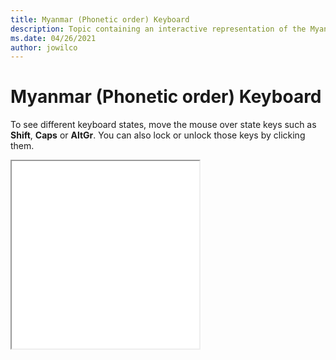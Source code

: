 ```yaml
--- 
title: Myanmar (Phonetic order) Keyboard 
description: Topic containing an interactive representation of the Myanmar (Phonetic order) Keyboard 
ms.date: 04/26/2021 
author: jowilco 
--- 
```

 
# Myanmar (Phonetic order) Keyboard 
 
To see different keyboard states, move the mouse over state keys such as **Shift**, **Caps** or **AltGr**. You can also lock or unlock those keys by clicking them. 
 
<iframe src="kbdmyan_1.html" height="300"></iframe> 

